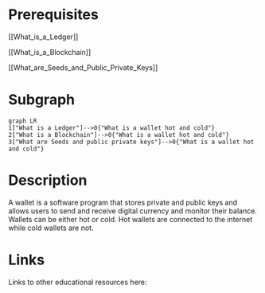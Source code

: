 # Prerequisites
[[What_is_a_Ledger]]

[[What_is_a_Blockchain]]

[[What_are_Seeds_and_Public_Private_Keys]]



# Subgraph

```mermaid
graph LR
1["What is a Ledger"]-->0{"What is a wallet hot and cold"}
2["What is a Blockchain"]-->0{"What is a wallet hot and cold"}
3["What are Seeds and public private keys"]-->0{"What is a wallet hot and cold"}
```



# Description
A wallet is a software program that stores private and public keys and allows users to send and receive digital currency and monitor their balance. Wallets can be either hot or cold. Hot wallets are connected to the internet while cold wallets are not.

# Links
Links to other educational resources here: